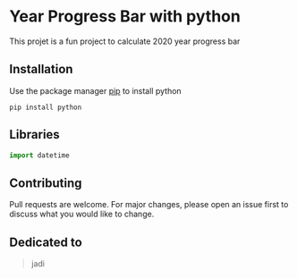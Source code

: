 # Year Progress Bar with python 
This projet is a fun project to calculate 2020 year progress bar
## Installation
Use the package manager [pip](https://pip.pypa.io/en/stable/) to install python
```bass
pip install python
```
## Libraries
```python
import datetime
````
## Contributing
Pull requests are welcome. For major changes, please open an issue first to discuss what you would like to change.

## Dedicated to
> jadi


